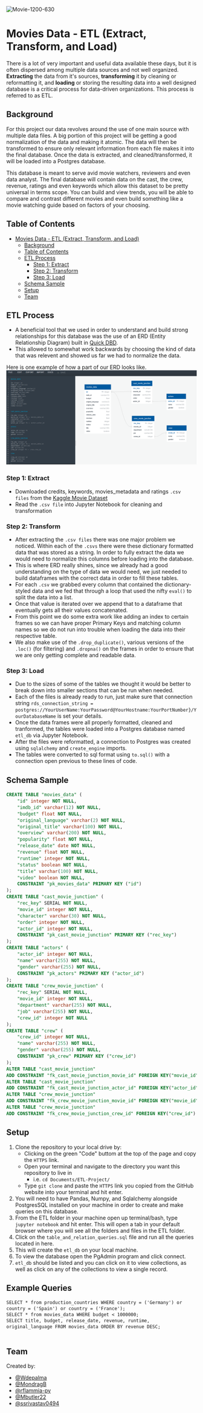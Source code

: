![Movie-1200-630](https://user-images.githubusercontent.com/62668061/131230271-4f4985b6-760b-4bcf-9dfb-a769f9215736.jpeg)
# Movies Data - ETL (Extract, Transform, and Load)

There is a lot of very important and useful data available these days, but it is often dispersed among multiple data sources and not well organized. **Extracting** the data from it's sources, **transforming** it by cleaning or reformatting it, and **loading** or storing the resulting data into a well designed database is a critical process for data-driven organizations. This process is referred to as ETL.

## Background

For this project our data revolves around the use of one main source with multiple data files. A big portion of this project will be getting a good normalization of the data and making it atomic. The data will then be transformed to ensure only relevant information from each file makes it into the final database. Once the data is extracted, and cleaned/transformed, it will be loaded into a Postgres database.

This database is meant to serve avid movie watchers, reviewers and even data analyst. The final database will contain data on the cast, the crew, revenue, ratings and even keywords which allow this dataset to be pretty universal in terms scope. You can build and view trends, you will be able to compare and contrast different movies and even build something like a movie watching guide based on factors of your choosing.

## Table of Contents

- [Movies Data - ETL (Extract, Transform, and Load)](#movies-data---etl-extract-transform-and-load)
  - [Background](#background)
  - [Table of Contents](#table-of-contents)
  - [ETL Process](#etl-process)
    - [Step 1: Extract](#step-1-extract)
    - [Step 2: Transform](#step-2-transform)
    - [Step 3: Load](#step-3-load)
  - [Schema Sample](#schema-sample)
  - [Setup](#setup)
  - [Team](#team)

## ETL Process

- A beneficial tool that we used in order to understand and build strong relationships for this database was the use of an ERD (Entity Relationship Diagram) built in [Quick DBD](https://www.quickdatabasediagrams.com/).
- This allowed to somewhat work backwards by choosing the kind of data that was relevent and showed us far we had to normalize the data.

Here is one example of how a part of our ERD looks like.
![ERD Example](/ERD/Cast_Crew.PNG)

### Step 1: Extract

- Downloaded credits, keywords, movies_metadata and ratings `.csv files` from the [Kaggle Movie Dataset](https://www.kaggle.com/rounakbanik/the-movies-dataset)
- Read the `.csv file` into Jupyter Notebook for cleaning and transformation

### Step 2: Transform

- After extracting the `.csv files` there was one major problem we noticed. Within each of the `.csvs` there were these dictionary formatted data that was stored as a string. In order to fully extract the data we would need to normalize this columns before loading into the database.
- This is where ERD really shines, since we already had a good understanding on the type of data we would need, we just needed to build dataframes with the correct data in order to fill these tables.
- For each `.csv` we grabbed every column that contained the dictionary-styled data and we fed that through a loop that used the nifty `eval()` to split the data into a list.
- Once that value is iterated over we append that to a dataframe that eventually gets all their values concatenated.
- From this point we do some extra work like adding an index to certain frames so we can have proper Primary Keys and matching column names so we do not run into trouble when loading the data into their respective table.
- We also make use of the `.drop_duplicate()`, various versions of the `.loc()` (for filtering) and `.dropna()` on the frames in order to ensure that we are only getting complete and readable data.

### Step 3: Load

- Due to the sizes of some of the tables we thought it would be better to break down into smaller sections that can be run when needed.
- Each of the files is already ready to run, just make sure that connection string `rds_connection_string = postgres://YourUserName:YourPassword@YourHostname:YourPortNumber}/YourDatabaseName` is set your details.
- Once the data frames were all properly formatted, cleaned and tranformed, the tables were loaded into a Postgres database named `etl_db` via Jupyter Notebook.
- After the files were reformatted, a connection to Postgres was created using `sqlalchemy` and `create_engine` imports.
- The tables were converted to sql format using `to.sql()` with a connection open previous to these lines of code.

## Schema Sample

```SQL
CREATE TABLE "movies_data" (
    "id" integer NOT NULL,
    "imdb_id" varchar(12) NOT NULL,
    "budget" float NOT NULL,
    "original_language" varchar(2) NOT NULL,
    "original_title" varchar(100) NOT NULL,
    "overview" varchar(200) NOT NULL,
    "popularity" float NOT NULL,
    "release_date" date NOT NULL,
    "revenue" float NOT NULL,
    "runtime" integer NOT NULL,
    "status" boolean NOT NULL,
    "title" varchar(100) NOT NULL,
    "video" boolean NOT NULL,
    CONSTRAINT "pk_movies_data" PRIMARY KEY ("id")
);
CREATE TABLE "cast_movie_junction" (
    "rec_key" SERIAL NOT NULL,
    "movie_id" integer NOT NULL,
    "character" varchar(30) NOT NULL,
    "order" integer NOT NULL,
    "actor_id" integer NOT NULL,
    CONSTRAINT "pk_cast_movie_junction" PRIMARY KEY ("rec_key")
);
CREATE TABLE "actors" (
    "actor_id" integer NOT NULL,
    "name" varchar(255) NOT NULL,
    "gender" varchar(255) NOT NULL,
    CONSTRAINT "pk_actors" PRIMARY KEY ("actor_id")
);
CREATE TABLE "crew_movie_junction" (
    "rec_key" SERIAL NOT NULL,
    "movie_id" integer NOT NULL,
    "department" varchar(255) NOT NULL,
    "job" varchar(255) NOT NULL,
    "crew_id" integer NOT NULL
);
CREATE TABLE "crew" (
    "crew_id" integer NOT NULL,
    "name" varchar(255) NOT NULL,
    "gender" varchar(255) NOT NULL,
    CONSTRAINT "pk_crew" PRIMARY KEY ("crew_id")
);
ALTER TABLE "cast_movie_junction"
ADD CONSTRAINT "fk_cast_movie_junction_movie_id" FOREIGN KEY("movie_id") REFERENCES "movies_data" ("id");
ALTER TABLE "cast_movie_junction"
ADD CONSTRAINT "fk_cast_movie_junction_actor_id" FOREIGN KEY("actor_id") REFERENCES "actors" ("actor_id");
ALTER TABLE "crew_movie_junction"
ADD CONSTRAINT "fk_crew_movie_junction_movie_id" FOREIGN KEY("movie_id") REFERENCES "movies_data" ("id");
ALTER TABLE "crew_movie_junction"
ADD CONSTRAINT "fk_crew_movie_junction_crew_id" FOREIGN KEY("crew_id") REFERENCES "crew" ("crew_id");
```

## Setup

1. Clone the repository to your local drive by:
    - Clicking on the green "Code" buttom at the top of the page and copy the `HTTPS` link.
    - Open your terminal and navigate to the directory you want this repository to live in
      - i.e. `cd Documents/ETL-Project/`
    - Type `git clone` and paste the `HTTPS` link you copied from the GitHub website into your terminal and hit enter.
2. You will need to have Pandas, Numpy, and Sqlalchemy alongside PostgresSQL installed on your machine in order to create and make queries on this database.
3. From the ETL folder in your machine open up terminal/bash, type `jupyter notebook` and hit enter. This will open a tab in your default browser where you will see all the folders and files in the ETL folder.
4. Click on the `table_and_relation_queries.sql` file and run all the queries located in here.
5. This will create the `etl_db` on your local machine.
6. To view the database open the PgAdmin program and click connect.
7. `etl_db` should be listed and you can click on it to view collections, as well as click on any of the collections to view a single record.

## Example Queries

```
SELECT * from production_countries WHERE country = ('Germany') or country = ('Spain') or country = ('France');
SELECT * from movies_data WHERE budget < 1000000;
SELECT title, budget, release_date, revenue, runtime, original_language FROM movies_data ORDER BY revenue DESC;
   
```

## Team

Created by:

- [@Wdepalma](https://github.com/Wdepalma)  
- [@MondragB](https://github.com/MondragB)  
- [@rflammia-py](https://github.com/rflammia-py)  
- [@Mbutler22](https://github.com/Mbutler22)  
- [@ssrivastav0494](https://github.com/ssrivastav0494)
